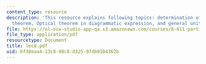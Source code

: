 ```yaml
---
content_type: resource
description: 'This resource explains following topics: determination of G, Optical
  theorem, Optical theorem in diagrammatic expression, and general unitarity limits.'
file: https://ol-ocw-studio-app-qa.s3.amazonaws.com/courses/8-811-particle-physics-ii-fall-2005/bf38eaa413c898c8d32597db0104362b_lec8.pdf
file_type: application/pdf
resourcetype: Document
title: lec8.pdf
uid: bf38eaa4-13c8-98c8-d325-97db0104362b
---
```

